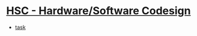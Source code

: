# [HSC - Hardware/Software Codesign](https://www.fit.vutbr.cz/study/courses/index.php.en?id=12711)

* [task](https://github.com/europ/VUTBR-FIT-HSC/tree/master/task)
